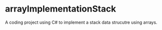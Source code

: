 # arrayImplementationStack
A coding project using C# to implement a stack data strucutre using arrays.

